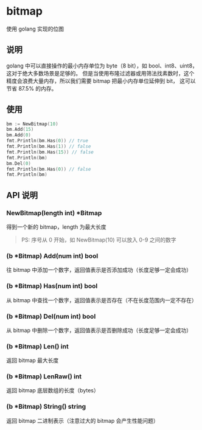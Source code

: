 # bitmap
使用 golang 实现的位图

## 说明
golang 中可以直接操作的最小内存单位为 byte（8 bit），如 bool、int8、uint8，这对于绝大多数场景是足够的。
但是当使用布隆过滤器或用筛法找素数时，这个精度会浪费大量内存，所以我们需要 bitmap 把最小内存单位延伸到 bit，
这可以节省 87.5% 的内存。

## 使用
```go
bm := NewBitmap(10) 
bm.Add(15)
bm.Add(0)
fmt.Println(bm.Has(0)) // true
fmt.Println(bm.Has(1)) // false
fmt.Println(bm.Has(15)) // false
fmt.Println(bm)
bm.Del(0)
fmt.Println(bm.Has(0)) // false
fmt.Println(bm)
```

## API 说明
### NewBitmap(length int) *Bitmap
得到一个新的 bitmap，length 为最大长度
> PS: 序号从 0 开始，如 NewBitmap(10) 可以放入 0-9 之间的数字

### (b *Bitmap) Add(num int) bool
往 bitmap 中添加一个数字，返回值表示是否添加成功（长度足够一定会成功）

### (b *Bitmap) Has(num int) bool
从 bitmap 中查找一个数字，返回值表示是否存在（不在长度范围内一定不存在）

### (b *Bitmap) Del(num int) bool
从 bitmap 中删除一个数字，返回值表示是否删除成功（长度足够一定会成功）

### (b *Bitmap) Len() int
返回 bitmap 最大长度

### (b *Bitmap) LenRaw() int
返回 bitmap 底层数组的长度（bytes）

### (b *Bitmap) String() string
返回 bitmap 二进制表示（注意过大的 bitmap 会产生性能问题）
